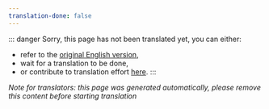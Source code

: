 ```yaml
---
translation-done: false
---
```

::: danger
Sorry, this page has not been translated yet, you can either:
- refer to the [original English version](<../../zh/quest-modding.md>),
- wait for a translation to be done,
- or contribute to translation effort [here](https://github.com/bsmg/wiki).
:::

_Note for translators: this page was generated automatically, please remove this content before starting translation_

